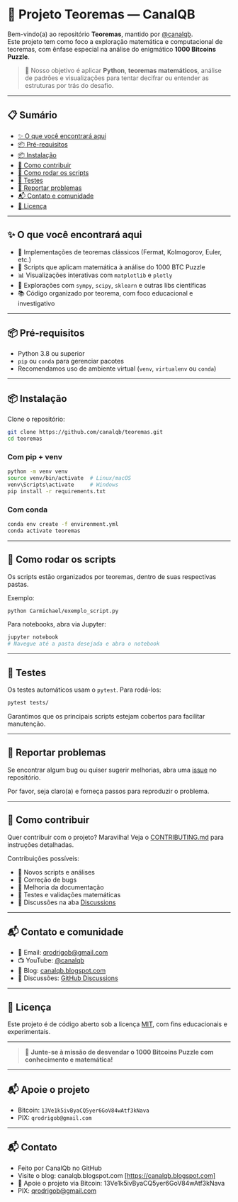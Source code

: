 # 🧠 Projeto Teoremas — CanalQB

Bem-vindo(a) ao repositório **Teoremas**, mantido por [@canalqb](https://www.youtube.com/@canalqb).  
Este projeto tem como foco a exploração matemática e computacional de teoremas, com ênfase especial na análise do enigmático **1000 Bitcoins Puzzle**.

> 📌 Nosso objetivo é aplicar **Python**, **teoremas matemáticos**, análise de padrões e visualizações para tentar decifrar ou entender as estruturas por trás do desafio.

---

## 📋 Sumário

- [✨ O que você encontrará aqui](#-o-que-você-encontrará-aqui)  
- [📦 Pré-requisitos](#-pré-requisitos)  
- [📦 Instalação](#-instalação)  
- [🚀 Como contribuir](#-como-contribuir)  
- [🚀 Como rodar os scripts](#-como-rodar-os-scripts)  
- [🧪 Testes](#-testes)  
- [🐛 Reportar problemas](#-reportar-problemas)  
- [📬 Contato e comunidade](#-contato-e-comunidade)  
- [📄 Licença](#-licença)

---

## ✨ O que você encontrará aqui

- 🧮 Implementações de teoremas clássicos (Fermat, Kolmogorov, Euler, etc.)  
- 🧩 Scripts que aplicam matemática à análise do 1000 BTC Puzzle  
- 📊 Visualizações interativas com `matplotlib` e `plotly`  
- 🧠 Explorações com `sympy`, `scipy`, `sklearn` e outras libs científicas  
- 📚 Código organizado por teorema, com foco educacional e investigativo  

---

## 📦 Pré-requisitos

- Python 3.8 ou superior  
- `pip` ou `conda` para gerenciar pacotes  
- Recomendamos uso de ambiente virtual (`venv`, `virtualenv` ou `conda`)

---

## 📦 Instalação

Clone o repositório:

```bash
git clone https://github.com/canalqb/teoremas.git
cd teoremas
````

### Com pip + venv

```bash
python -m venv venv
source venv/bin/activate  # Linux/macOS
venv\Scripts\activate     # Windows
pip install -r requirements.txt
```

### Com conda

```bash
conda env create -f environment.yml
conda activate teoremas
```

---

## 🚀 Como rodar os scripts

Os scripts estão organizados por teoremas, dentro de suas respectivas pastas.

Exemplo:

```bash
python Carmichael/exemplo_script.py
```

Para notebooks, abra via Jupyter:

```bash
jupyter notebook
# Navegue até a pasta desejada e abra o notebook
```

---

## 🧪 Testes

Os testes automáticos usam o `pytest`. Para rodá-los:

```bash
pytest tests/
```

Garantimos que os principais scripts estejam cobertos para facilitar manutenção.

---

## 🐛 Reportar problemas

Se encontrar algum bug ou quiser sugerir melhorias, abra uma [issue](https://github.com/canalqb/teoremas/issues) no repositório.

Por favor, seja claro(a) e forneça passos para reproduzir o problema.

---

## 🚀 Como contribuir

Quer contribuir com o projeto? Maravilha!
Veja o [CONTRIBUTING.md](CONTRIBUTING.md) para instruções detalhadas.

Contribuições possíveis:

* 🧠 Novos scripts e análises
* 🐞 Correção de bugs
* 📜 Melhoria da documentação
* 🧪 Testes e validações matemáticas
* 🤝 Discussões na aba [Discussions](https://github.com/canalqb/teoremas/discussions)

---

## 📬 Contato e comunidade

* 📧 Email: [qrodrigob@gmail.com](mailto:qrodrigob@gmail.com)
* 📺 YouTube: [@canalqb](https://www.youtube.com/@canalqb)
* 📝 Blog: [canalqb.blogspot.com](https://canalqb.blogspot.com)
* 💬 Discussões: [GitHub Discussions](https://github.com/canalqb/teoremas/discussions)

---

## 📄 Licença

Este projeto é de código aberto sob a licença [MIT](LICENSE), com fins educacionais e experimentais.

---

> 🎯 **Junte-se à missão de desvendar o 1000 Bitcoins Puzzle com conhecimento e matemática!**

---

## 📬 Apoie o projeto

* Bitcoin: `13Ve1k5ivByaCQ5yer6GoV84wAtf3kNava`
* PIX: `qrodrigob@gmail.com`
 

---
  
## 📬 Contato

* Feito por CanalQb no GitHub 
* Visite o blog: canalqb.blogspot.com [https://canalqb.blogspot.com]
* 💸 Apoie o projeto via Bitcoin: 13Ve1k5ivByaCQ5yer6GoV84wAtf3kNava
* PIX: qrodrigob@gmail.com
